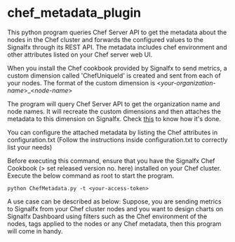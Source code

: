 # chef_metadata_plugin

This python program queries Chef Server API to get the metadata about the nodes in the Chef cluster and forwards the configured values to the Signalfx through its REST API. The metadata includes chef environment and other attributes listed on your Chef server web UI.

When you install the Chef cookbook provided by Signalfx to send metrics, a custom dimension called 'ChefUniqueId' is created and sent from each of your nodes. The format of the custom dimension is <*your-organization-name*>_<*node-name*>

The program will query Chef Server API to get the organization name and node names. It will recreate the custom dimensions and then attaches the metadata to this dimension on Signalfx. Check [this](https://support.signalfx.com/hc/en-us/articles/201270489-Use-the-SignalFx-REST-API#metadata) to know how it's done.

You can configure the attached metadata by listing the Chef attributes in configuration.txt (Follow the instructions inside configuration.txt to correctly list your needs)

Before executing this command, ensure that you have the Signalfx Chef Cookbook (> set released version no. here) installed on your Chef cluster. Execute the below command as root to start the program.

```
python ChefMetadata.py -t <your-access-token>
```

A use case can be described as below:
Suppose, you are sending metrics to Signalfx from your Chef cluster nodes and you want to design charts on Signalfx Dashboard using filters such as the Chef environment of the nodes, tags applied to the nodes or any Chef metadata, then this program will come in handy.
